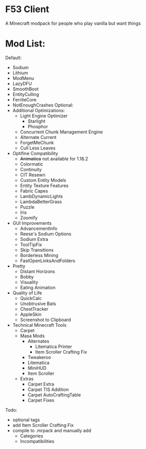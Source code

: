 # F53 Client
A Minecraft modpack for people who play vanilla but want things

# Mod List:
Default:
- Sodium
- Lithium
- ModMenu
- LazyDFU
- SmoothBoot
- EntityCulling
- FerriteCore
- NotEnoughCrashes
Optional:
- Additional Optimizations:
  - Light Engine Optimizer
    - Starlight
    - Phosphor
  - Concurrent Chunk Management Engine
  - Alternate Current
  - ForgetMeChunk
  - Cull Less Leaves
- Optifine Compatibility
  - ~~Animatica~~ not available for 1.18.2
  - Colormatic
  - Continuity
  - CIT Resewn
  - Custom Entity Models
  - Entity Texture Features
  - Fabric Capes
  - LambDynamicLights
  - LambdaBetterGrass
  - Puzzle
  - Iris
  - Zoomify
- GUI Improvements
  - AdvancementInfo
  - Reese's Sodium Options
  - Sodium Extra
  - ToolTipFix
  - Skip Transitions
  - Borderless Mining
  - FastOpenLinksAndFolders
- Pretty
  - Distant Horizons
  - Bobby
  - Visuality
  - Eating Animation
- Quality of Life
  - QuickCalc
  - Unobtrusive Bats
  - ChestTracker
  - AppleSkin
  - Screenshot to Clipboard
- Technical Minecraft Tools
  - Carpet
  - Masa Mods
    - Alternates
      - Litematica Printer
      - Item Scroller Crafting Fix
    - Tweakeroo
    - Litematica
    - MiniHUD
    - Item Scroller
  - Extras
    - Carpet Extra
    - Carpet TIS Addition
    - Carpet AutoCraftingTable
    - Carpet Fixes

Todo:
- optional tags
- add Item Scroller Crafting Fix
- compile to .mrpack and manually add
  - Categories
  - Incompatibilities
